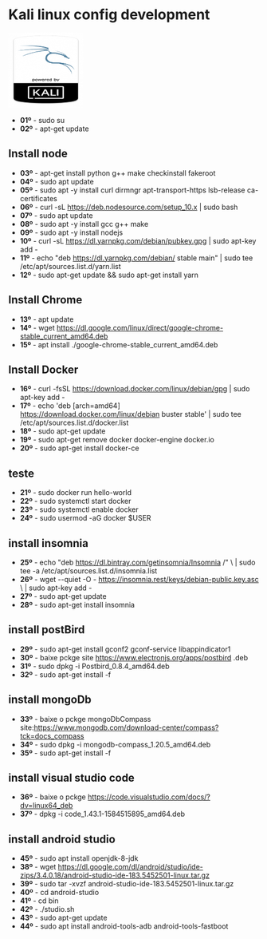 # Kali linux config development
<img src="logo.png"
     alt="Markdown Monster icon"
     style="width: 150px;height:150px; margin-right: 10px;" />
- **01º**</b> - sudo su
- **02º** - apt-get update 
## Install node 
- **03º** - apt-get install python g++ make checkinstall fakeroot 
- **04º** - sudo apt update 
- **05º** - sudo apt -y install curl dirmngr apt-transport-https lsb-release ca-certificates 
- **06º** - curl -sL https://deb.nodesource.com/setup_10.x | sudo bash 
- **07º** - sudo apt update 
- **08º** - sudo apt -y install gcc g++ make 
- **09º** - sudo apt -y install nodejs 
- **10º** - curl -sL https://dl.yarnpkg.com/debian/pubkey.gpg | sudo apt-key add - 
- **11º** - echo "deb https://dl.yarnpkg.com/debian/ stable main" | sudo tee /etc/apt/sources.list.d/yarn.list 
- **12º** - sudo apt-get update && sudo apt-get install yarn 
## Install Chrome 
- **13º** - apt update 
- **14º** - wget https://dl.google.com/linux/direct/google-chrome-stable_current_amd64.deb 
- **15º** - apt install ./google-chrome-stable_current_amd64.deb 
## Install Docker 
- **16º** - curl -fsSL https://download.docker.com/linux/debian/gpg | sudo apt-key add - 
- **17º** - echo 'deb [arch=amd64] https://download.docker.com/linux/debian buster stable' | sudo tee /etc/apt/sources.list.d/docker.list 
- **18º** - sudo apt-get update 
- **19º** - sudo apt-get remove docker docker-engine docker.io 
- **20º** - sudo apt-get install docker-ce 
## teste 
- **21º** - sudo docker run hello-world 
- **22º** - sudo systemctl start docker 
- **23º** - sudo systemctl enable docker 
- **24º** - sudo usermod -aG docker $USER 
## install insomnia 
- **25º** - echo "deb https://dl.bintray.com/getinsomnia/Insomnia /" \ | sudo tee -a /etc/apt/sources.list.d/insomnia.list 
- **26º** - wget --quiet -O - https://insomnia.rest/keys/debian-public.key.asc \ | sudo apt-key add - 
- **27º** - sudo apt-get update 
- **28º** - sudo apt-get install insomnia 
## install postBird 
- **29º** - sudo apt-get install gconf2 gconf-service libappindicator1 
- **30º** - baixe pckge site https://www.electronjs.org/apps/postbird .deb 
- **31º** - sudo dpkg -i Postbird_0.8.4_amd64.deb 
- **32º** - sudo apt-get install -f 
## install mongoDb 
- **33º** - baixe o pckge mongoDbCompass site:https://www.mongodb.com/download-center/compass?tck=docs_compass 
- **34º** - sudo dpkg -i mongodb-compass_1.20.5_amd64.deb 
- **35º** - sudo apt-get install -f 
## install visual studio code 
- **36º** - baixe o pckge https://code.visualstudio.com/docs/?dv=linux64_deb 
- **37º** - dpkg -i code_1.43.1-1584515895_amd64.deb
## install android studio
- **45º** - sudo apt install openjdk-8-jdk
- **38º** - wget https://dl.google.com/dl/android/studio/ide-zips/3.4.0.18/android-studio-ide-183.5452501-linux.tar.gz
- **39º** - sudo tar -xvzf android-studio-ide-183.5452501-linux.tar.gz
- **40º** - cd android-studio
- **41º** - cd bin
- **42º** - ./studio.sh
- **43º** - sudo apt-get update
- **44º** - sudo apt install android-tools-adb android-tools-fastboot
